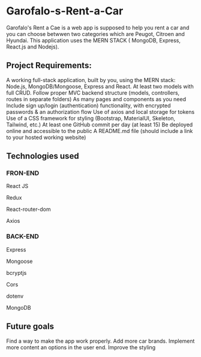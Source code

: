 # Garofalo-s-Rent-a-Car


Garofalo's Rent a Cae is a web app is supposed to help you rent a car and you can choose betwwen two categories which are 
 Peugot, Citroen and Hyundai. This application uses the MERN STACK ( MongoDB, Express, React.js and Nodejs).

## Project Requirements:
A working full-stack application, built by you, using the MERN stack: Node.js, MongoDB/Mongoose, Express and React.
At least two models with full CRUD.
Follow proper MVC backend structure (models, controllers, routes in separate folders)
As many pages and components as you need
Include sign up/login (authentication) functionality, with encrypted passwords & an authorization flow
Use of axios and local storage for tokens
Use of a CSS framework for styling (Bootstrap, MaterialUI, Skeleton, Tailwind, etc.)
At least one GitHub commit per day (at least 15)
Be deployed online and accessible to the public
A README.md file (should include a link to your hosted working website) 

## Technologies used

### FRON-END
React JS

Redux 

React-router-dom

Axios 

### BACK-END

Express

Mongoose

bcryptjs 

Cors

dotenv

MongoDB


## Future goals
Find a way to make the app work properly. 
Add more car brands.
Implement more content an options  in the user end.
Improve the styling
